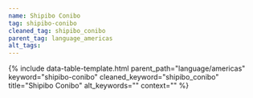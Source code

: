 ```yaml
---
name: Shipibo Conibo
tag: shipibo-conibo
cleaned_tag: shipibo_conibo
parent_tag: language_americas
alt_tags: 
---
```


{% include data-table-template.html 
  parent_path="language/americas" 
  keyword="shipibo-conibo" 
  cleaned_keyword="shipibo_conibo" 
  title="Shipibo Conibo"
  alt_keywords=""
  context=""
%}

